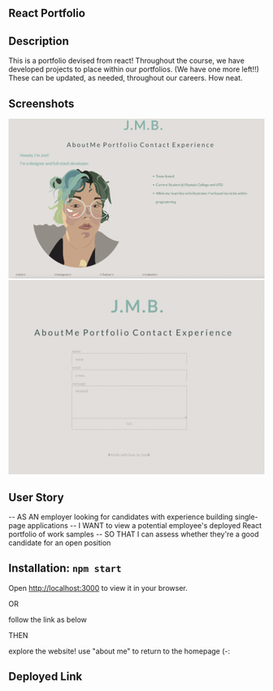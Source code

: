 ## React Portfolio

## Description
This is a portfolio devised from react! Throughout the course, we have developed projects to place within our portfolios. (We have one more left!!) These can be updated, as needed, throughout our careers. How neat.

## Screenshots
![alt text](./src/Components/Pages/images/homepage.png)
![alt text](./src/Components/Pages/images/contactScreen.png)

## User Story
-- AS AN employer looking for candidates with experience building single-page applications
-- I WANT to view a potential employee's deployed React portfolio of work samples
-- SO THAT I can assess whether they're a good candidate for an open position

## Installation: `npm start`

Open [http://localhost:3000](http://localhost:3000) to view it in your browser.

OR 

follow the link as below

THEN

explore the website! use "about me" to return to the homepage (-:

## Deployed Link



